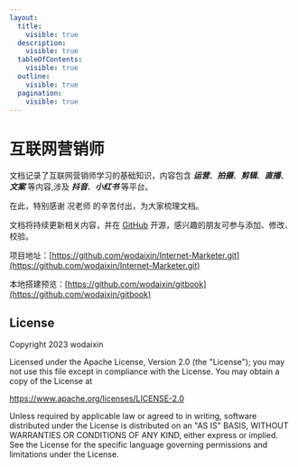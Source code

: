 ```yaml
---
layout:
  title:
    visible: true
  description:
    visible: true
  tableOfContents:
    visible: true
  outline:
    visible: true
  pagination:
    visible: true
---
```


# 互联网营销师

文档记录了互联网营销师学习的基础知识，内容包含 ***运营***、***拍摄***、***剪辑***、***直播***、***文案*** 等内容,涉及 ***抖音***、***小红书*** 等平台。

在此，特别感谢 况老师 的辛苦付出，为大家梳理文档。

文档将持续更新相关内容，并在 [GitHub](https://github.com) 开源，感兴趣的朋友可参与添加、修改、校验。

项目地址：[https://github.com/wodaixin/Internet-Marketer.git](https://github.com/wodaixin/Internet-Marketer.git)

本地搭建预览：[https://github.com/wodaixin/gitbook](https://github.com/wodaixin/gitbook)

## License

Copyright 2023 wodaixin

Licensed under the Apache License, Version 2.0 (the "License"); you may not use this file except in compliance with the License. You may obtain a copy of the License at


https://www.apache.org/licenses/LICENSE-2.0


Unless required by applicable law or agreed to in writing, software distributed under the License is distributed on an "AS IS" BASIS, WITHOUT WARRANTIES OR CONDITIONS OF ANY KIND, either express or implied. See the License for the specific language governing permissions and limitations under the License.
